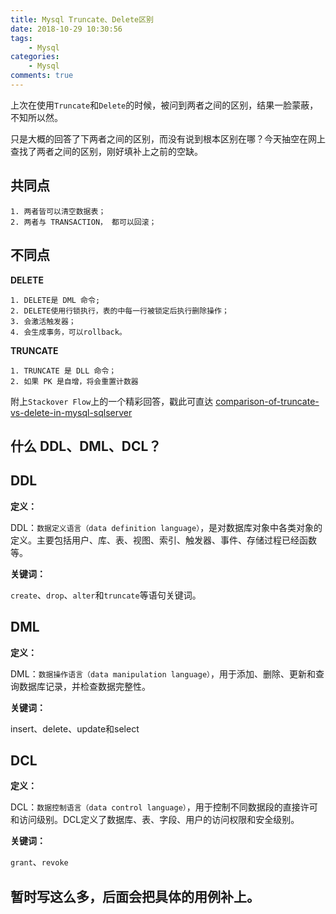 ```yaml
---
title: Mysql Truncate、Delete区别
date: 2018-10-29 10:30:56
tags:
    - Mysql
categories:
    - Mysql
comments: true
---
```


上次在使用`Truncate`和`Delete`的时候，被问到两者之间的区别，结果一脸蒙蔽，不知所以然。

只是大概的回答了下两者之间的区别，而没有说到根本区别在哪？今天抽空在网上查找了两者之间的区别，刚好填补上之前的空缺。

## 共同点
```text
1. 两者皆可以清空数据表；
2. 两者与 TRANSACTION， 都可以回滚；
```


## 不同点

**DELETE**
```text
1. DELETE是 DML 命令;
2. DELETE使用行锁执行，表的中每一行被锁定后执行删除操作；
3. 会激活触发器；
4. 会生成事务，可以rollback。
```

**TRUNCATE**
```text
1. TRUNCATE 是 DLL 命令；
2. 如果 PK 是自增，将会重置计数器
```

附上`Stackover Flow`上的一个精彩回答，戳此可直达  [comparison-of-truncate-vs-delete-in-mysql-sqlserver](https://stackoverflow.com/questions/20559893/comparison-of-truncate-vs-delete-in-mysql-sqlserver)

## 什么 DDL、DML、DCL？

## DDL
**定义：**

DDL：`数据定义语言（data definition language）`，是对数据库对象中各类对象的定义。主要包括用户、库、表、视图、索引、触发器、事件、存储过程已经函数等。

**关键词：**

`create`、`drop`、`alter`和`truncate`等语句关键词。

## DML
**定义：**

DML：`数据操作语言（data manipulation language）`，用于添加、删除、更新和查询数据库记录，并检查数据完整性。

**关键词：**

insert、delete、update和select

## DCL
**定义：**

DCL：`数据控制语言（data control language）`，用于控制不同数据段的直接许可和访问级别。DCL定义了数据库、表、字段、用户的访问权限和安全级别。

**关键词：**

`grant`、`revoke`

## 暂时写这么多，后面会把具体的用例补上。

